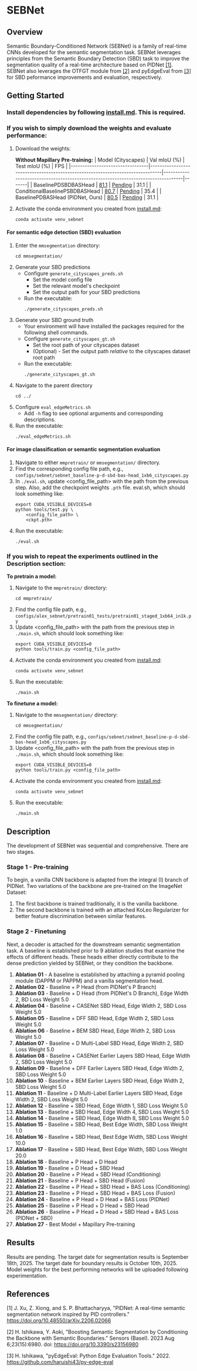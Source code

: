 # SEBNet

## Overview
Semantic Boundary-Conditioned Network (SEBNet) is a family of real-time CNNs developed for the semantic segmentation task. SEBNet leverages principles from the Semantic Boundary Detection (SBD) task to improve the segmentation quality of a real-time architecture based on PIDNet [[1]](#1). SEBNet also leverages the OTFGT module from [[2]](#2) and pyEdgeEval from [[3]](#3) for SBD peformance improvements and evaluation, respectively.

## Getting Started

### Install dependencies by following [install.md](https://github.com/adossantos21/paper_2/blob/main/install.md). This is required.

### If you wish to simply download the weights and evaluate performance:
1. Download the weights:

   **Without Mapillary Pre-training:**
   | Model (Cityscapes)              | Val mIoU (%)                                                                  | Test mIoU (%)                                                                    |  FPS  |
   |---------------------------------|-------------------------------------------------------------------------------|----------------------------------------------------------------------------------|-------|
   | BaselinePDSBDBASHead            | [81.1](https://github.com/adossantos21/paper_2/raw/main/mmsegmentation/work_dirs/sebnet_baseline-p-d-sbd-bas-head_1xb6_cityscapes/20250906_102604/checkpoints/sebnet_baseline-p-d-sbd-bas-head_1xb6_cityscapes/20250906_102604/best_mIoU.pth) | [Pending](https://github.com/<your-username>/<your-repo>/raw/main/largefile.ext) |  31.1 |
   | ConditionalBaselinePSBDBASHead  | [80.7](https://github.com/adossantos21/paper_2/raw/main/mmsegmentation/work_dirs/sebnet_baseline-p-sbd-bas-head-conditioned_1xb6_cityscapes/20250906_102650/checkpoints/sebnet_baseline-p-sbd-bas-head-conditioned_1xb6_cityscapes/20250906_102650/best_mIoU.pth) | [Pending](https://github.com/<your-username>/<your-repo>/raw/main/otherfile.ext) |  35.4 |
   | BaselinePDBASHead (PIDNet, Ours)      | [80.5](https://github.com/adossantos21/paper_2/raw/main/mmsegmentation/work_dirs/sebnet_baseline-p-d-bas-head_1xb6_cityscapes/20250906_105242/checkpoints/sebnet_baseline-p-d-bas-head_1xb6_cityscapes/20250906_105242/best_mIoU.pth)                              | [Pending](https://github.com/adossantos21/paper_2)                         |  31.1 |
   
3. Activate the conda environment you created from [install.md](https://github.com/adossantos21/paper_2/blob/main/install.md):
   ```
   conda activate venv_sebnet
   ```
#### For semantic edge detection (SBD) evaluation
1. Enter the `mmsegmentation` directory:
   ```
   cd mmsegmentation/
   ```
2. Generate your SBD predictions
    - Configure `generate_cityscapes_preds.sh`
        - Set the model config file
        - Set the relevant model's checkpoint
        - Set the output path for your SBD predictions
    - Run the executable:
      ```
      ./generate_cityscapes_preds.sh
      ```
3. Generate your SBD ground truth
    - Your environment will have installed the packages required for the following shell commands.
    - Configure `generate_cityscapes_gt.sh`
        - Set the root path of your cityscapes dataset
        - (Optional) - Set the output path *relative* to the cityscapes dataset root path
    - Run the executable:
      ```
      ./generate_cityscapes_gt.sh
      ```
4. Navigate to the parent directory
   ```
   cd ../
   ```
5. Configure `eval_edgeMetrics.sh`
    - Add `-h` flag to see optional arguments and corresponding descriptions.
6. Run the executable:
   ```
   ./eval_edgeMetrics.sh
   ```
#### For image classification or semantic segmentation evaluation
1. Navigate to either `mmpretrain/` or `mmsegmentation/` directory.
2. Find the corresponding config file path, e.g., `configs/sebnet/sebnet_baseline-p-d-sbd-bas-head_1xb6_cityscapes.py`
3. In `./eval.sh`, update <config_file_path> with the path from the previous step. Also, add the checkpoint weights `.pth` file. eval.sh, which should look something like:
   ```
   export CUDA_VISIBLE_DEVICES=0
   python tools/test.py \
       <config_file_path> \
       <ckpt.pth>
   ```
4. Run the executable:
   ```
   ./eval.sh
   ```
### If you wish to repeat the experiments outlined in the Description section:
**To pretrain a model:**
1. Navigate to the `mmpretrain/` directory:
   ```
   cd mmpretrain/
   ```
2. Find the config file path, e.g., `configs/alex_sebnet/pretrain01_tests/pretrain01_staged_1xb64_in1k.py`
3. Update <config_file_path> with the path from the previous step in `./main.sh`, which should look something like:
   ```
   export CUDA_VISIBLE_DEVICES=0
   python tools/train.py <config_file_path>
   ```
4. Activate the conda environment you created from [install.md](https://github.com/adossantos21/paper_2/blob/main/install.md):
   ```
   conda activate venv_sebnet
   ```
5. Run the executable:
   ```
   ./main.sh
   ```

**To finetune a model:**
1. Navigate to the `mmsegmentation/` directory:
   ```
   cd mmsegmentation/
   ```
2. Find the config file path, e.g., `configs/sebnet/sebnet_baseline-p-d-sbd-bas-head_1xb6_cityscapes.py`
3. Update <config_file_path> with the path from the previous step in `./main.sh`, which should look something like:
   ```
   export CUDA_VISIBLE_DEVICES=0
   python tools/train.py <config_file_path>
   ```
4. Activate the conda environment you created from [install.md](https://github.com/adossantos21/paper_2/blob/main/install.md):
   ```
   conda activate venv_sebnet
   ```
5. Run the executable:
   ```
   ./main.sh
   ```

## Description
The development of SEBNet was sequential and comprehensive. There are two stages.

### Stage 1 - Pre-training
To begin, a vanilla CNN backbone is adapted from the integral (I) branch of PIDNet. Two variations of the backbone are pre-trained on the ImageNet Dataset: 
1. The first backbone is trained traditionally, it is the vanilla backbone.
2. The second backbone is trained with an attached KoLeo Regularizer for better feature discrimination between similar features.

### Stage 2 - Finetuning
Next, a decoder is attached for the downstream semantic segmentation task. A baseline is established prior to 9 ablation studies that examine the effects of different heads. These heads either directly contribute to the dense prediction yielded by SEBNet, or they condition the backbone.
1.  **Ablation 01** - A baseline is established by attaching a pyramid pooling module (DAPPM or PAPPM) and a vanilla segmentation head.
2.  **Ablation 02** - Baseline + P Head (from PIDNet's P Branch)
3.  **Ablation 03** - Baseline + D Head (from PIDNet's D Branch), Edge Width 2, BD Loss Weight 5.0
4.  **Ablation 04** - Baseline + CASENet SBD Head, Edge Width 2, SBD Loss Weight 5.0
5.  **Ablation 05** - Baseline + DFF SBD Head, Edge Width 2, SBD Loss Weight 5.0
6.  **Ablation 06** - Baseline + BEM SBD Head, Edge Width 2, SBD Loss Weight 5.0
7.  **Ablation 07** - Baseline + D Multi-Label SBD Head, Edge Width 2, SBD Loss Weight 5.0
8.  **Ablation 08** - Baseline + CASENet Earlier Layers SBD Head, Edge Width 2, SBD Loss Weight 5.0
9.  **Ablation 09** - Baseline + DFF Earlier Layers SBD Head, Edge Width 2, SBD Loss Weight 5.0
10. **Ablation 10** - Baseline + BEM Earlier Layers SBD Head, Edge Width 2, SBD Loss Weight 5.0
11. **Ablation 11** - Baseline + D Multi-Label Earlier Layers SBD Head, Edge Width 2, SBD Loss Weight 5.0
12. **Ablation 12** - Baseline + SBD Head, Edge Width 1, SBD Loss Weight 5.0
13. **Ablation 13** - Baseline + SBD Head, Edge Width 4, SBD Loss Weight 5.0
14. **Ablation 14** - Baseline + SBD Head, Edge Width 8, SBD Loss Weight 5.0
15. **Ablation 15** - Baseline + SBD Head, Best Edge Width, SBD Loss Weight 1.0
16. **Ablation 16** - Baseline + SBD Head, Best Edge Width, SBD Loss Weight 10.0
17. **Ablation 17** - Baseline + SBD Head, Best Edge Width, SBD Loss Weight 20.0
18. **Ablation 18** - Baseline + P Head + D Head
19. **Ablation 19** - Baseline + D Head + SBD Head
20. **Ablation 20** - Baseline + P Head + SBD Head (Conditioning)
21. **Ablation 21** - Baseline + P Head + SBD Head (Fusion)
22. **Ablation 22** - Baseline + P Head + SBD Head + BAS Loss (Conditioning)
23. **Ablation 23** - Baseline + P Head + SBD Head + BAS Loss (Fusion)
24. **Ablation 24** - Baseline + P Head + D Head + BAS Loss (PIDNet)
25. **Ablation 25** - Baseline + P Head + D Head + SBD Head
26. **Ablation 26** - Baseline + P Head + D Head + SBD Head + BAS Loss (PIDNet + SBD)
27. **Ablation 27** - Best Model + Mapillary Pre-training

## Results
Results are pending. The target date for segmentation results is September 18th, 2025. The target date for boundary results is October 10th, 2025. Model weights for the best performing networks will be uploaded following experimentation.

## References
<a id="1">[1]</a> 
J. Xu, Z. Xiong, and S. P. Bhattacharyya, "PIDNet: A real-time semantic segmentation network inspired by PID controllers." https://doi.org/10.48550/arXiv.2206.02066

<a id="2">[2]</a>
H. Ishikawa, Y. Aoki, "Boosting Semantic Segmentation by Conditioning the Backbone with Semantic Boundaries." Sensors (Basel). 2023 Aug 6;23(15):6980. doi: https://doi.org/10.3390/s23156980

<a id="3">[3]</a>
H. Ishikawa, "pyEdgeEval: Python Edge Evaluation Tools." 2022. https://github.com/haruishi43/py-edge-eval
